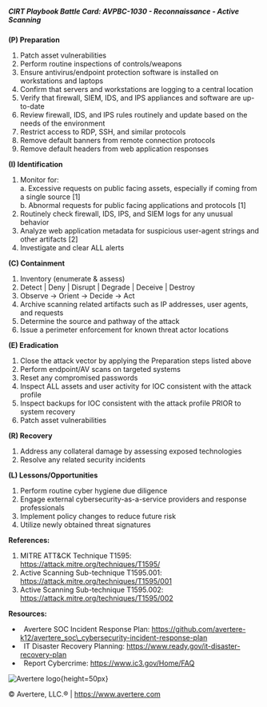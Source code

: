 ##### CIRT Playbook Battle Card: **AVPBC-1030 - Reconnaissance - Active Scanning**

**(P) Preparation**

1.  Patch asset vulnerabilities
2.  Perform routine inspections of controls/weapons
3.  Ensure antivirus/endpoint protection software is installed on workstations and laptops
4.  Confirm that servers and workstations are logging to a central location
5.  Verify that firewall, SIEM, IDS, and IPS appliances and software are up-to-date
6.  Review firewall, IDS, and IPS rules routinely and update based on the needs of the environment
7.  Restrict access to RDP, SSH, and similar protocols
8.  Remove default banners from remote connection protocols
9.  Remove default headers from web application responses

**(I) Identification**

1.  Monitor for:  
    a. Excessive requests on public facing assets, especially if coming from a single source \[1\]  
    b. Abnormal requests for public facing applications and protocols \[1\]
2.  Routinely check firewall, IDS, IPS, and SIEM logs for any unusual behavior
3.  Analyze web application metadata for suspicious user-agent strings and other artifacts \[2\]
4.  Investigate and clear ALL alerts

**(C) Containment**

1.  Inventory (enumerate & assess)
2.  Detect | Deny | Disrupt | Degrade | Deceive | Destroy
3.  Observe -> Orient -> Decide -> Act
4.  Archive scanning related artifacts such as IP addresses, user agents, and requests
5.  Determine the source and pathway of the attack
6.  Issue a perimeter enforcement for known threat actor locations

**(E) Eradication**

1.  Close the attack vector by applying the Preparation steps listed above
2.  Perform endpoint/AV scans on targeted systems
3.  Reset any compromised passwords
4.  Inspect ALL assets and user activity for IOC consistent with the attack profile
5.  Inspect backups for IOC consistent with the attack profile PRIOR to system recovery
6.  Patch asset vulnerabilities

**(R) Recovery**

1.  Address any collateral damage by assessing exposed technologies
2.  Resolve any related security incidents

**(L) Lessons/Opportunities**

1.  Perform routine cyber hygiene due diligence
2.  Engage external cybersecurity-as-a-service providers and response professionals
3.  Implement policy changes to reduce future risk
4.  Utilize newly obtained threat signatures

**References:**

1.  MITRE ATT&CK Technique T1595: https://attack.mitre.org/techniques/T1595/
2.  Active Scanning Sub-technique T1595.001: https://attack.mitre.org/techniques/T1595/001
3.  Active Scanning Sub-technique T1595.002: https://attack.mitre.org/techniques/T1595/002

**Resources:**

*    Avertere SOC Incident Response Plan: https://github.com/avertere-k12/avertere_soc\_cybersecurity-incident-response-plan
*    IT Disaster Recovery Planning: https://www.ready.gov/it-disaster-recovery-plan
*    Report Cybercrime: https://www.ic3.gov/Home/FAQ

![Avertere logo](https://example.com/averttere-logo.jpg){height=50px}

  
© Avertere, LLC.® | https://www.avertere.com
